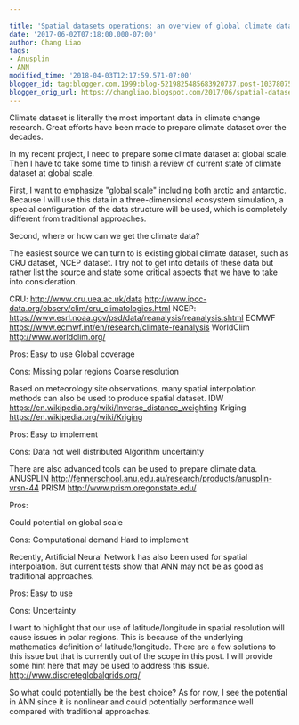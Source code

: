 ```yaml
---
 
title: 'Spatial datasets operations: an overview of global climate dataset and interpolation'
date: '2017-06-02T07:18:00.000-07:00'
author: Chang Liao
tags:
- Anusplin
- ANN
modified_time: '2018-04-03T12:17:59.571-07:00'
blogger_id: tag:blogger.com,1999:blog-5219825485683920737.post-1037807517236776229
blogger_orig_url: https://changliao.blogspot.com/2017/06/spatial-datasets-operations-005.html
---
```


Climate dataset is literally the most important data in climate change research. Great efforts have been made to prepare climate dataset over the decades.

In my recent project, I need to prepare some climate dataset at global scale. Then I have to take some time to finish a review of current state of climate dataset at global scale.

First, I want to emphasize "global scale" including both arctic and antarctic. Because I will use this data in a three-dimensional ecosystem simulation, a special configuration of the data structure will be used, which is completely different from traditional approaches.

Second, where or how can we get the climate data?

The easiest source we can turn to is existing global climate dataset, such as CRU dataset, NCEP dataset. I try not to get into details of these data but rather list the source and state some critical aspects that we have to take into consideration.

CRU:
http://www.cru.uea.ac.uk/data
http://www.ipcc-data.org/observ/clim/cru_climatologies.html
NCEP:
https://www.esrl.noaa.gov/psd/data/reanalysis/reanalysis.shtml
ECMWF
https://www.ecmwf.int/en/research/climate-reanalysis
WorldClim
http://www.worldclim.org/

Pros:
Easy to use
Global coverage

Cons:
Missing polar regions
Coarse resolution


Based on meteorology site observations, many spatial interpolation methods can also be used to produce spatial dataset.
IDW
https://en.wikipedia.org/wiki/Inverse_distance_weighting
Kriging
https://en.wikipedia.org/wiki/Kriging

Pros:
Easy to implement

Cons:
Data not well distributed
Algorithm uncertainty


There are also advanced tools can be used to prepare climate data.
ANUSPLIN
http://fennerschool.anu.edu.au/research/products/anusplin-vrsn-44
PRISM
http://www.prism.oregonstate.edu/

Pros:

Could potential on global scale


Cons:
Computational demand
Hard to implement 

Recently, Artificial Neural Network has also been used for spatial interpolation. But current tests show that ANN may not be as good as traditional approaches.

Pros:
Easy to use

Cons:
Uncertainty

I want to highlight that our use of latitude/longitude in spatial resolution will cause issues in polar regions. This is because of the underlying mathematics definition of latitude/longitude. There are a few solutions to this issue but that is currently out of the scope in this post. I will provide some hint here that may be used to address this issue.
http://www.discreteglobalgrids.org/

So what could potentially be the best choice?
As for now, I see the potential in ANN since it is nonlinear and could potentially performance well compared with traditional approaches. 



